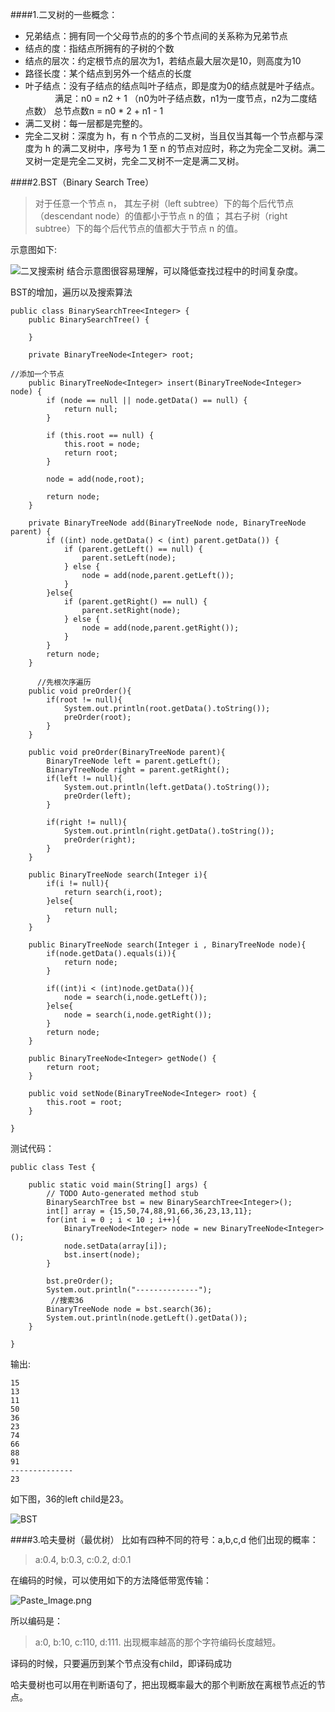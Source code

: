 ####1.二叉树的一些概念：
- 兄弟结点：拥有同一个父母节点的的多个节点间的关系称为兄弟节点
- 结点的度：指结点所拥有的子树的个数
- 结点的层次：约定根节点的层次为1，若结点最大层次是10，则高度为10
- 路径长度：某个结点到另外一个结点的长度
- 叶子结点：没有子结点的结点叫叶子结点，即是度为0的结点就是叶子结点。
               满足：n0 = n2 + 1 （n0为叶子结点数，n1为一度节点，n2为二度结点数）    总节点数n = n0 * 2 + n1 - 1
- 满二叉树：每一层都是完整的。
- 完全二叉树：深度为 h，有 n 个节点的二叉树，当且仅当其每一个节点都与深度为 h 的满二叉树中，序号为 1 至 n 的节点对应时，称之为完全二叉树。满二叉树一定是完全二叉树，完全二叉树不一定是满二叉树。

####2.BST（Binary Search Tree）
> 对于任意一个节点 n， 
其左子树（left subtree）下的每个后代节点（descendant node）的值都小于节点 n 的值；
其右子树（right subtree）下的每个后代节点的值都大于节点 n 的值。

示意图如下:

![二叉搜索树](http://upload-images.jianshu.io/upload_images/3454506-b6e2dfe367046322.png?imageMogr2/auto-orient/strip%7CimageView2/2/w/1240)
结合示意图很容易理解，可以降低查找过程中的时间复杂度。

BST的增加，遍历以及搜索算法
```
public class BinarySearchTree<Integer> {
	public BinarySearchTree() {

	}

	private BinaryTreeNode<Integer> root;

//添加一个节点
	public BinaryTreeNode<Integer> insert(BinaryTreeNode<Integer> node) {
		if (node == null || node.getData() == null) {
			return null;
		}

		if (this.root == null) {
			this.root = node;
			return root;
		}
		
		node = add(node,root);

		return node;
	}

	private BinaryTreeNode add(BinaryTreeNode node, BinaryTreeNode parent) {
		if ((int) node.getData() < (int) parent.getData()) {
			if (parent.getLeft() == null) {
				parent.setLeft(node);
			} else {
				node = add(node,parent.getLeft());
			}
		}else{
			if (parent.getRight() == null) {
				parent.setRight(node);
			} else {
				node = add(node,parent.getRight());
			}
		}
		return node;
	}
	
      //先根次序遍历
	public void preOrder(){
		if(root != null){
			System.out.println(root.getData().toString());
			preOrder(root);
		}
	}
	
	public void preOrder(BinaryTreeNode parent){
		BinaryTreeNode left = parent.getLeft();
		BinaryTreeNode right = parent.getRight();
		if(left != null){
			System.out.println(left.getData().toString());
			preOrder(left);
		}
		
		if(right != null){
			System.out.println(right.getData().toString());
			preOrder(right);
		}
	}
	
	public BinaryTreeNode search(Integer i){
		if(i != null){
			return search(i,root);
		}else{
			return null;
		}
	}
	
	public BinaryTreeNode search(Integer i , BinaryTreeNode node){
		if(node.getData().equals(i)){
			return node;
		}
		
		if((int)i < (int)node.getData()){
			node = search(i,node.getLeft());
		}else{
			node = search(i,node.getRight());
		}
		return node;
	}

	public BinaryTreeNode<Integer> getNode() {
		return root;
	}

	public void setNode(BinaryTreeNode<Integer> root) {
		this.root = root;
	}

}

```
测试代码：
```
public class Test {

	public static void main(String[] args) {
		// TODO Auto-generated method stub
		BinarySearchTree bst = new BinarySearchTree<Integer>();
		int[] array = {15,50,74,88,91,66,36,23,13,11};
		for(int i = 0 ; i < 10 ; i++){
			BinaryTreeNode<Integer> node = new BinaryTreeNode<Integer>();
			node.setData(array[i]);
			bst.insert(node);
		}
		
		bst.preOrder();
		System.out.println("--------------");
         //搜索36
		BinaryTreeNode node = bst.search(36);
		System.out.println(node.getLeft().getData());
	}

}

```

输出:
```
15
13
11
50
36
23
74
66
88
91
--------------
23
```
如下图，36的left child是23。

![BST](http://upload-images.jianshu.io/upload_images/3454506-96c40ccdf13c8d81.png?imageMogr2/auto-orient/strip%7CimageView2/2/w/1240)

####3.哈夫曼树（最优树）
比如有四种不同的符号：a,b,c,d
他们出现的概率：
> a:0.4,
b:0.3,
c:0.2,
d:0.1

在编码的时候，可以使用如下的方法降低带宽传输：

![Paste_Image.png](http://upload-images.jianshu.io/upload_images/3454506-9b0bfa614eb205c8.png?imageMogr2/auto-orient/strip%7CimageView2/2/w/1240)

所以编码是：
> a:0,
b:10,
c:110,
d:111.
出现概率越高的那个字符编码长度越短。

译码的时候，只要遍历到某个节点没有child，即译码成功

哈夫曼树也可以用在判断语句了，把出现概率最大的那个判断放在离根节点近的节点。
